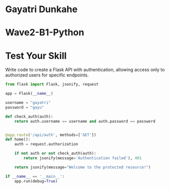 # Gayatri Dunkahe
# Wave2-B1-Python

# Test Your Skill

Write code to create a Flask API with authentication, allowing access only to authorized users for specific endpoints.


```python
from flask import Flask, jsonify, request

app = Flask(__name__)

username = "gayatri"
password = "gayu"

def check_auth(auth):
    return auth.username == username and auth.password == password


@app.route('/api/auth', methods=['GET'])
def home():
    auth = request.authorization

    if not auth or not check_auth(auth):
        return jsonify(message='Authentication failed'), 401

    return jsonify(message="Welcome to the protected resource!")

if __name__ == '__main__':
    app.run(debug=True)

```